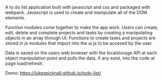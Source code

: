 A to do list application built with javascript and css and packaged with webpack. Javascript is used to create and manipulate all of the DOM elements. 
 
Function modules come together to make the app work. Users can create, edit, delete and complete projects and tasks by creating a manipulating objects in an array through UI. Functions to create tasks and projects are stored in js modules that import into the ui.js to be accesed by the user. 

Data is saved on the users web browser with the localstorage API at each object manipulation point and pulls the data, if any exist, into the code at page load/refresh.

Demo: https://lukespicknall.github.io/todo-list/ 